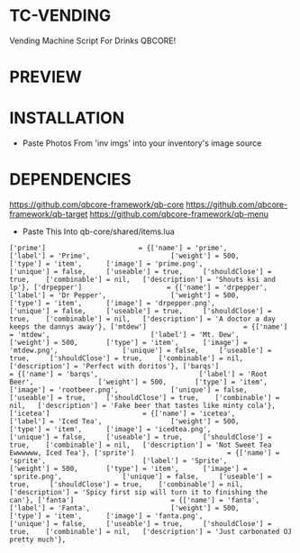 # TC-VENDING
Vending Machine Script For Drinks QBCORE!

# PREVIEW

# INSTALLATION
- Paste Photos From 'inv imgs' into your inventory's image source

# DEPENDENCIES
https://github.com/qbcore-framework/qb-core
https://github.com/qbcore-framework/qb-target
https://github.com/qbcore-framework/qb-menu

- Paste This Into qb-core/shared/items.lua

`['prime'] 				 	 	 = {['name'] = 'prime', 			  	  		['label'] = 'Prime', 					['weight'] = 500, 		['type'] = 'item', 		['image'] = 'prime.png', 				['unique'] = false, 	['useable'] = true, 	['shouldClose'] = true,	   ['combinable'] = nil,   ['description'] = 'Shouts ksi and lp'},
	['drpepper'] 				 	 = {['name'] = 'drpepper', 			  	  		['label'] = 'Dr Pepper', 				['weight'] = 500, 		['type'] = 'item', 		['image'] = 'drpepper.png', 			['unique'] = false, 	['useable'] = true, 	['shouldClose'] = true,	   ['combinable'] = nil,   ['description'] = 'A doctor a day keeps the dannys away'},
	['mtdew'] 				 	 	 = {['name'] = 'mtdew', 			  	  		['label'] = 'Mt. Dew', 					['weight'] = 500, 		['type'] = 'item', 		['image'] = 'mtdew.png', 				['unique'] = false, 	['useable'] = true, 	['shouldClose'] = true,	   ['combinable'] = nil,   ['description'] = 'Perfect with doritos'},
	['barqs'] 				 	     = {['name'] = 'barqs', 			  	  		['label'] = 'Root Beer', 				['weight'] = 500, 		['type'] = 'item', 		['image'] = 'rootbeer.png', 			['unique'] = false, 	['useable'] = true, 	['shouldClose'] = true,	   ['combinable'] = nil,   ['description'] = 'Fake beer that tastes like minty cola'},
	['icetea'] 				 	     = {['name'] = 'icetea', 			  	  		['label'] = 'Iced Tea', 				['weight'] = 500, 		['type'] = 'item', 		['image'] = 'icedtea.png', 				['unique'] = false, 	['useable'] = true, 	['shouldClose'] = true,	   ['combinable'] = nil,   ['description'] = 'Not Sweet Tea Ewwwwww, Iced Tea'},
	['sprite'] 				 	 	 = {['name'] = 'sprite', 			  	  		['label'] = 'Sprite', 					['weight'] = 500, 		['type'] = 'item', 		['image'] = 'sprite.png', 				['unique'] = false, 	['useable'] = true, 	['shouldClose'] = true,	   ['combinable'] = nil,   ['description'] = 'Spicy first sip will turn it to finishing the can'},
	['fanta'] 				 	 	 = {['name'] = 'fanta', 			  	  		['label'] = 'Fanta', 					['weight'] = 500, 		['type'] = 'item', 		['image'] = 'fanta.png', 				['unique'] = false, 	['useable'] = true, 	['shouldClose'] = true,	   ['combinable'] = nil,   ['description'] = 'Just carbonated OJ pretty much'},`



